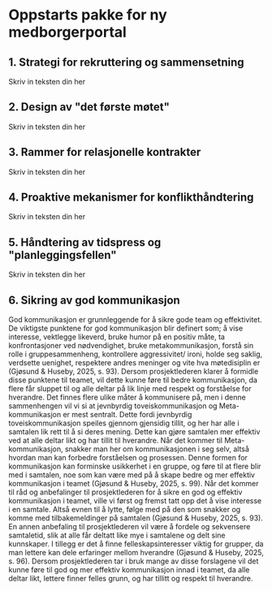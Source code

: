 # Oppstarts pakke for ny medborgerportal

## 1. Strategi for rekruttering og sammensetning

Skriv in teksten din her

## 2. Design av "det første møtet"

Skriv in teksten din her


## 3. Rammer for relasjonelle kontrakter

Skriv in teksten din her


## 4. Proaktive mekanismer for konflikthåndtering

Skriv in teksten din her


## 5. Håndtering av tidspress og "planleggingsfellen"

Skriv in teksten din her


## 6. Sikring av god kommunikasjon

God kommunikasjon er grunnleggende for å sikre gode team og effektivitet. De viktigste punktene for god kommunikasjon blir definert som; å vise interesse, vektlegge likeverd, bruke humor på en positiv måte, ta konfrontasjoner ved nødvendighet, bruke metakommunikasjon, forstå sin rolle i gruppesammenheng, kontrollere aggressivitet/ ironi, holde seg saklig, verdsette uenighet, respektere andres meninger og vite hva møtedisiplin er (Gjøsund & Huseby, 2025, s. 93). Dersom prosjektlederen klarer å formidle disse punktene til teamet, vil dette kunne føre til bedre kommunikasjon, da flere får sluppet til og alle deltar på lik linje med respekt og forståelse for hverandre.
Det finnes flere ulike måter å kommunisere på, men i denne sammenhengen vil vi si at jevnbyrdig toveiskommunikasjon og Meta-kommunikasjon er mest sentralt. Dette fordi jevnbyrdig toveiskommunikasjon speiles gjennom gjensidig tillit, og her har alle i samtalen lik rett til å si deres mening. Dette kan gjøre samtalen mer effektiv ved at alle deltar likt og har tillit til hverandre. Når det kommer til Meta-kommunikasjon, snakker man her om kommunikasjonen i seg selv, altså hvordan man kan forbedre forståelsen og prosessen. Denne formen for kommunikasjon kan forminske usikkerhet i en gruppe, og føre til at flere blir med i samtalen, noe som kan være med på å skape bedre og mer effektiv kommunikasjon i teamet (Gjøsund & Huseby, 2025, s. 99).
Når det kommer til råd og anbefalinger til prosjektlederen for å sikre en god og effektiv kommunikasjon i teamet, ville vi først og fremst tatt opp det å vise interesse i en samtale. Altså evnen til å lytte, følge med på den som snakker og komme med tilbakemeldinger på samtalen (Gjøsund & Huseby, 2025, s. 93). En annen anbefaling til prosjektlederen vil være å fordele og sekvensere samtaletid, slik at alle får deltatt like mye i samtalene og delt sine kunnskaper. I tillegg er det å finne felleskapsinteresser viktig for grupper, da man lettere kan dele erfaringer mellom hverandre (Gjøsund & Huseby, 2025, s. 96). Dersom prosjektlederen tar i bruk mange av disse forslagene vil det kunne føre til god og mer effektiv kommunikasjon innad i teamet, da alle deltar likt, lettere finner felles grunn, og har tillitt og respekt til hverandre.
